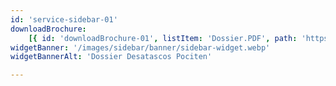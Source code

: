 ```yaml
---
id: 'service-sidebar-01'
downloadBrochure:
    [{ id: 'downloadBrochure-01', listItem: 'Dossier.PDF', path: 'https://drive.google.com/file/d/1oWoU5fz-0b3XMFkH618E5PyI2PQOWE8P/view?usp=sharing' }]
widgetBanner: '/images/sidebar/banner/sidebar-widget.webp'
widgetBannerAlt: 'Dossier Desatascos Pociten'

---
```



